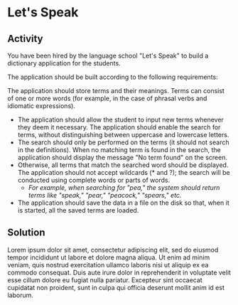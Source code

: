 # Let's Speak

## Activity

You have been hired by the language school "Let's Speak" to build a dictionary application for the students.

The application should be built according to the following requirements:

The application should store terms and their meanings. Terms can consist of one or more words (for example, in the case of phrasal verbs and idiomatic expressions).

- The application should allow the student to input new terms whenever they deem it necessary. The application should enable the search for terms, without distinguishing between uppercase and lowercase letters.
- The search should only be performed on the terms (it should not search in the definitions). When no matching term is found in the search, the application should display the message "No term found" on the screen.
- Otherwise, all terms that match the searched word should be displayed. The application should not accept wildcards (* and ?); the search will be conducted using complete words or parts of words.
  - *For example, when searching for "pea," the system should return terms like "speak," "pear," "peacock," "spears," etc.*
- The application should save the data in a file on the disk so that, when it is started, all the saved terms are loaded.

## Solution
Lorem ipsum dolor sit amet, consectetur adipiscing elit, sed do eiusmod tempor incididunt ut labore et dolore magna aliqua. 
Ut enim ad minim veniam, quis nostrud exercitation ullamco laboris nisi ut aliquip ex ea commodo consequat. 
Duis aute irure dolor in reprehenderit in voluptate velit esse cillum dolore eu fugiat nulla pariatur. 
Excepteur sint occaecat cupidatat non proident, sunt in culpa qui officia deserunt mollit anim id est laborum.
